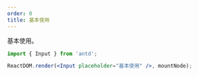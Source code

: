 ```yaml
---
order: 0
title: 基本使用
---
```


基本使用。

````jsx
import { Input } from 'antd';

ReactDOM.render(<Input placeholder="基本使用" />, mountNode);
````
